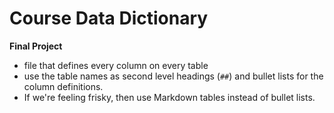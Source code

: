 # Course Data Dictionary
__Final Project__

- file that defines every column on every table
- use the table names as second level headings (`##`) and bullet lists for the column definitions. 
- If we're feeling frisky, then  use Markdown tables instead of bullet lists.  

